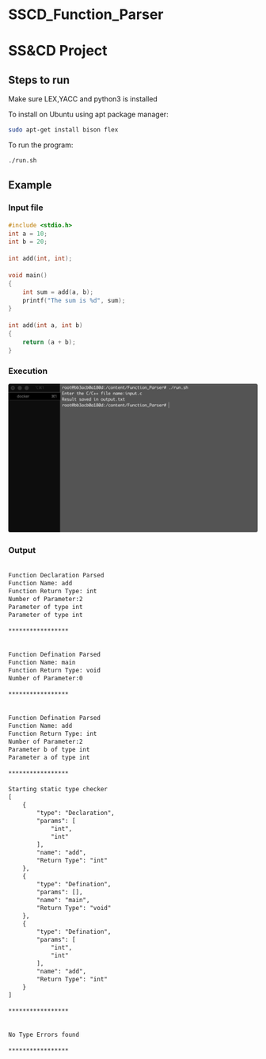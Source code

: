 # SSCD_Function_Parser
# SS&CD Project

## Steps to run
Make sure LEX,YACC and python3 is installed

To install on Ubuntu using apt package manager:
```sh
sudo apt-get install bison flex
```

To run the program:
```sh
./run.sh
```

## Example
### Input file
```c
#include <stdio.h>
int a = 10;
int b = 20;

int add(int, int);

void main()
{
    int sum = add(a, b);
    printf("The sum is %d", sum);
}

int add(int a, int b)
{
    return (a + b);
}
```
### Execution
![Execution Terminal](https://github.com/rottiakash/SSCD_Function_Parser/raw/master/markdown/Screen%20Shot%202020-04-09%20at%2012.48.47.png "Execution Terminal")
### Output
```

Function Declaration Parsed
Function Name: add
Function Return Type: int
Number of Parameter:2
Parameter of type int
Parameter of type int

*****************


Function Defination Parsed
Function Name: main
Function Return Type: void
Number of Parameter:0

*****************


Function Defination Parsed
Function Name: add
Function Return Type: int
Number of Parameter:2
Parameter b of type int
Parameter a of type int

*****************

Starting static type checker
[
    {
        "type": "Declaration",
        "params": [
            "int",
            "int"
        ],
        "name": "add",
        "Return Type": "int"
    },
    {
        "type": "Defination",
        "params": [],
        "name": "main",
        "Return Type": "void"
    },
    {
        "type": "Defination",
        "params": [
            "int",
            "int"
        ],
        "name": "add",
        "Return Type": "int"
    }
]

*****************


No Type Errors found

*****************
```
